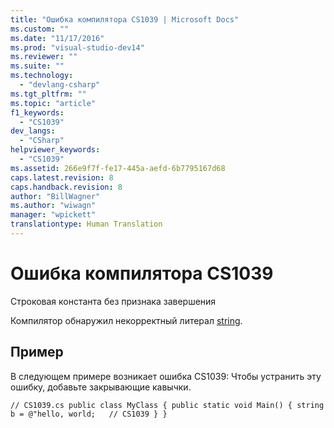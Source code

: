 ```yaml
---
title: "Ошибка компилятора CS1039 | Microsoft Docs"
ms.custom: ""
ms.date: "11/17/2016"
ms.prod: "visual-studio-dev14"
ms.reviewer: ""
ms.suite: ""
ms.technology: 
  - "devlang-csharp"
ms.tgt_pltfrm: ""
ms.topic: "article"
f1_keywords: 
  - "CS1039"
dev_langs: 
  - "CSharp"
helpviewer_keywords: 
  - "CS1039"
ms.assetid: 266e9f7f-fe17-445a-aefd-6b7795167d68
caps.latest.revision: 8
caps.handback.revision: 8
author: "BillWagner"
ms.author: "wiwagn"
manager: "wpickett"
translationtype: Human Translation
---
```

# Ошибка компилятора CS1039
Строковая константа без признака завершения  
  
 Компилятор обнаружил некорректный литерал [string](../../csharp/language-reference/keywords/string.md).  
  
## Пример  
 В следующем примере возникает ошибка CS1039: Чтобы устранить эту ошибку, добавьте закрывающие кавычки.  
  
```  
// CS1039.cs public class MyClass { public static void Main() { string b = @"hello, world;   // CS1039 } }  
```